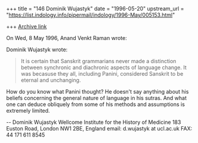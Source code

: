 +++
title = "146 Dominik Wujastyk"
date = "1996-05-20"
upstream_url = "https://list.indology.info/pipermail/indology/1996-May/005153.html"

+++
[Archive link](https://list.indology.info/pipermail/indology/1996-May/005153.html)

On Wed, 8 May 1996, Anand Venkt Raman wrote:

Dominik Wujastyk wrote:
>
> It is certain that Sanskrit grammarians never made a distinction between
> synchronic and diachronic aspects of language change.  It was becasuse
> they all, including Panini, considered Sanskrit to be eternal and
> unchanging.

How do you know what Panini thought?  He doesn't say anything about his
beliefs concerning the general nature of language in his sutras.   And
what one can deduce obliquely from some of his methods and assumptions
is extremely limited.

--
Dominik Wujastyk               Wellcome Institute for the History of Medicine
                                     183 Euston Road, London NW1 2BE, England
email: d.wujastyk at ucl.ac.uk                              FAX: 44 171 611 8545





